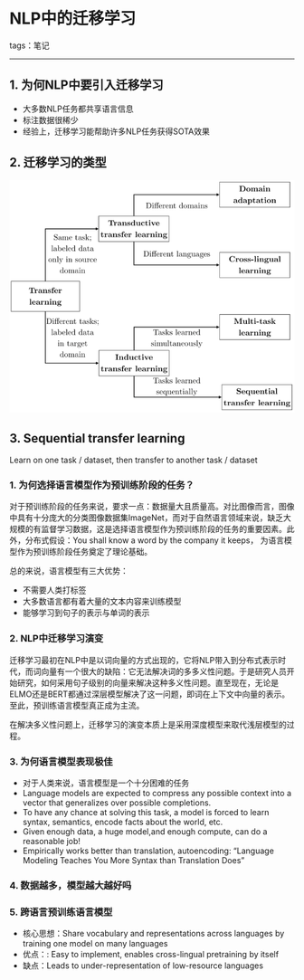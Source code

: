 # NLP中的迁移学习

tags：笔记

---

## 1. 为何NLP中要引入迁移学习

- 大多数NLP任务都共享语言信息
- 标注数据很稀少
- 经验上，迁移学习能帮助许多NLP任务获得SOTA效果

## 2. 迁移学习的类型

![1](..\img\迁移学习\1.png)

## 3. Sequential transfer learning

Learn on one task / dataset, then transfer to another task / dataset

### 1. 为何选择语言模型作为预训练阶段的任务？

对于预训练阶段的任务来说，要求一点：数据量大且质量高。对比图像而言，图像中具有十分庞大的分类图像数据集ImageNet，而对于自然语言领域来说，缺乏大规模的有监督学习数据，这是选择语言模型作为预训练阶段的任务的重要因素。此外，分布式假设：You shall know a word by the company it keeps， 为语言模型作为预训练阶段任务奠定了理论基础。

总的来说，语言模型有三大优势：

- 不需要人类打标签
- 大多数语言都有着大量的文本内容来训练模型
- 能够学习到句子的表示与单词的表示

### 2. NLP中迁移学习演变

迁移学习最初在NLP中是以词向量的方式出现的，它将NLP带入到分布式表示时代，而词向量有一个很大的缺陷：它无法解决词的多多义性问题。于是研究人员开始研究，如何采用句子级别的向量来解决这种多义性问题。直至现在，无论是ELMO还是BERT都通过深层模型解决了这一问题，即词在上下文中向量的表示。至此，预训练语言模型真正成为主流。

在解决多义性问题上，迁移学习的演变本质上是采用深度模型来取代浅层模型的过程。

### 3. 为何语言模型表现极佳

- 对于人类来说，语言模型是一个十分困难的任务
- Language models are expected to compress any possible context into a vector that generalizes over possible
  completions.
- To have any chance at solving this task, a model is forced to learn syntax, semantics, encode facts about the world, etc.
- Given enough data, a huge model,and enough compute, can do a reasonable job!
- Empirically works better than translation, autoencoding: “Language Modeling Teaches You More Syntax than
  Translation Does” 

### 4. 数据越多，模型越大越好吗



### 5. 跨语言预训练语言模型

- 核心思想：Share vocabulary and representations across languages by training one model on many languages
- 优点：: Easy to implement, enables cross-lingual pretraining by itself
- 缺点：Leads to under-representation of low-resource languages

